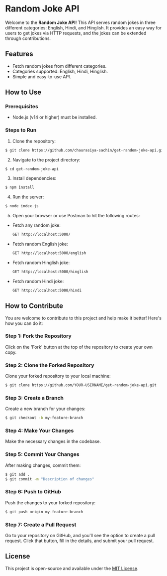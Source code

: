 # Random Joke API

Welcome to the **Random Joke API**! This API serves random jokes in three different categories: English, Hindi, and Hinglish. It provides an easy way for users to get jokes via HTTP requests, and the jokes can be extended through contributions.

## Features
- Fetch random jokes from different categories.
- Categories supported: English, Hindi, Hinglish.
- Simple and easy-to-use API.

## How to Use

### Prerequisites
- Node.js (v14 or higher) must be installed.

### Steps to Run

1. Clone the repository:
```bash
$ git clone https://github.com/chaurasiya-sachin/get-random-joke-api.git
```

2. Navigate to the project directory:
```bash
$ cd get-random-joke-api
```

3. Install dependencies:
```bash
$ npm install
```

4. Run the server:
```bash
$ node index.js
```

5. Open your browser or use Postman to hit the following routes:
- Fetch any random joke:
  ```bash
  GET http://localhost:5000/
  ```
- Fetch random English joke:
  ```bash
  GET http://localhost:5000/english
  ```
- Fetch random Hinglish joke:
  ```bash
  GET http://localhost:5000/hinglish
  ```
- Fetch random Hindi joke:
  ```bash
  GET http://localhost:5000/hindi
  ```

## How to Contribute
You are welcome to contribute to this project and help make it better! Here's how you can do it:

### Step 1: Fork the Repository
Click on the 'Fork' button at the top of the repository to create your own copy.

### Step 2: Clone the Forked Repository
Clone your forked repository to your local machine:
```bash
$ git clone https://github.com/YOUR-USERNAME/get-random-joke-api.git
```

### Step 3: Create a Branch
Create a new branch for your changes:
```bash
$ git checkout -b my-feature-branch
```

### Step 4: Make Your Changes
Make the necessary changes in the codebase.

### Step 5: Commit Your Changes
After making changes, commit them:
```bash
$ git add .
$ git commit -m "Description of changes"
```

### Step 6: Push to GitHub
Push the changes to your forked repository:
```bash
$ git push origin my-feature-branch
```

### Step 7: Create a Pull Request
Go to your repository on GitHub, and you'll see the option to create a pull request. Click that button, fill in the details, and submit your pull request.

## License
This project is open-source and available under the [MIT License](LICENSE).

